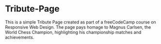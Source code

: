 # Tribute-Page
This is a simple Tribute Page created as part of a freeCodeCamp course on Responsive Web Design. The page pays homage to Magnus Carlsen, the World Chess Champion, highlighting his championship matches and achievements.
